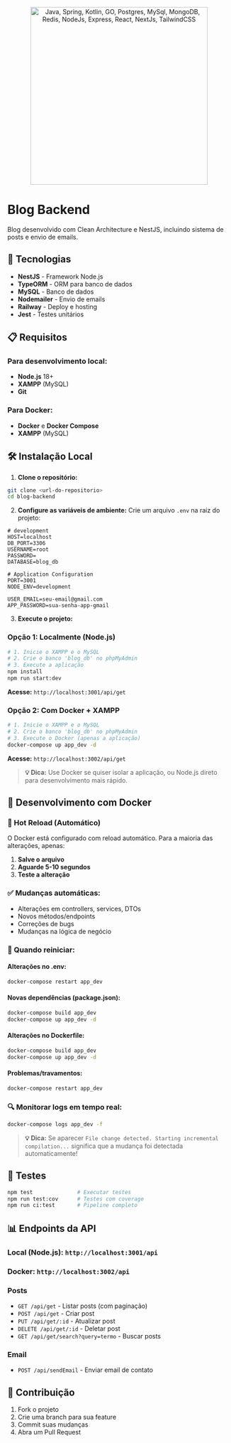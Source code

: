 <br/>
<br/>
<br/>

<p align="center"> 
  <img width="400" src="https://skillicons.dev/icons?i=typescript,nodejs,nestjs,mysql,docker&theme=dark" alt="Java, Spring, Kotlin, GO, Postgres, MySql, MongoDB, Redis, NodeJs, Express, React, NextJs, TailwindCSS">
</p>

# Blog Backend 

Blog desenvolvido com Clean Architecture e NestJS, incluindo sistema de posts e envio de emails.

## 🚀 Tecnologias

- **NestJS** - Framework Node.js
- **TypeORM** - ORM para banco de dados
- **MySQL** - Banco de dados
- **Nodemailer** - Envio de emails
- **Railway** - Deploy e hosting
- **Jest** - Testes unitários

## 📋 Requisitos

### **Para desenvolvimento local:**
- **Node.js** 18+ 
- **XAMPP** (MySQL)
- **Git**

### **Para Docker:**
- **Docker** e **Docker Compose**
- **XAMPP** (MySQL)

## 🛠️ Instalação Local

1. **Clone o repositório:**
```bash
git clone <url-do-repositorio>
cd blog-backend
```

2. **Configure as variáveis de ambiente:**
Crie um arquivo `.env` na raiz do projeto:
```env
# development
HOST=localhost
DB_PORT=3306
USERNAME=root
PASSWORD=
DATABASE=blog_db

# Application Configuration
PORT=3001
NODE_ENV=development 

USER_EMAIL=seu-email@gmail.com
APP_PASSWORD=sua-senha-app-gmail
```

3. **Execute o projeto:**

### Opção 1: Localmente (Node.js)
```bash
# 1. Inicie o XAMPP e o MySQL
# 2. Crie o banco 'blog_db' no phpMyAdmin
# 3. Execute a aplicação
npm install
npm run start:dev
```
**Acesse:** `http://localhost:3001/api/get`

### Opção 2: Com Docker + XAMPP
```bash
# 1. Inicie o XAMPP e o MySQL  
# 2. Crie o banco 'blog_db' no phpMyAdmin
# 3. Execute o Docker (apenas a aplicação)
docker-compose up app_dev -d
```
**Acesse:** `http://localhost:3002/api/get`

> **💡 Dica:** Use Docker se quiser isolar a aplicação, ou Node.js direto para desenvolvimento mais rápido.

## 🔄 Desenvolvimento com Docker

### **🚀 Hot Reload (Automático)**
O Docker está configurado com reload automático. Para a maioria das alterações, apenas:
1. **Salve o arquivo**
2. **Aguarde 5-10 segundos**
3. **Teste a alteração**

### **✅ Mudanças automáticas:**
- Alterações em controllers, services, DTOs
- Novos métodos/endpoints
- Correções de bugs
- Mudanças na lógica de negócio

### **🔧 Quando reiniciar:**

#### **Alterações no .env:**
```bash
docker-compose restart app_dev
```

#### **Novas dependências (package.json):**
```bash
docker-compose build app_dev
docker-compose up app_dev -d
```

#### **Alterações no Dockerfile:**
```bash
docker-compose build app_dev
docker-compose up app_dev -d
```

#### **Problemas/travamentos:**
```bash
docker-compose restart app_dev
```

### **🔍 Monitorar logs em tempo real:**
```bash
docker-compose logs app_dev -f
```

> **💡 Dica:** Se aparecer `File change detected. Starting incremental compilation...` significa que a mudança foi detectada automaticamente!

## 🧪 Testes

```bash
npm test              # Executar testes
npm run test:cov      # Testes com coverage
npm run ci:test       # Pipeline completo
```

## 📊 Endpoints da API

### **Local (Node.js):** `http://localhost:3001/api`
### **Docker:** `http://localhost:3002/api`

### Posts
- `GET /api/get` - Listar posts (com paginação)
- `POST /api/get` - Criar post
- `PUT /api/get/:id` - Atualizar post
- `DELETE /api/get/:id` - Deletar post
- `GET /api/get/search?query=termo` - Buscar posts

### Email
- `POST /api/sendEmail` - Enviar email de contato


## 📝 Contribuição

1. Fork o projeto
2. Crie uma branch para sua feature
3. Commit suas mudanças
4. Abra um Pull Request
